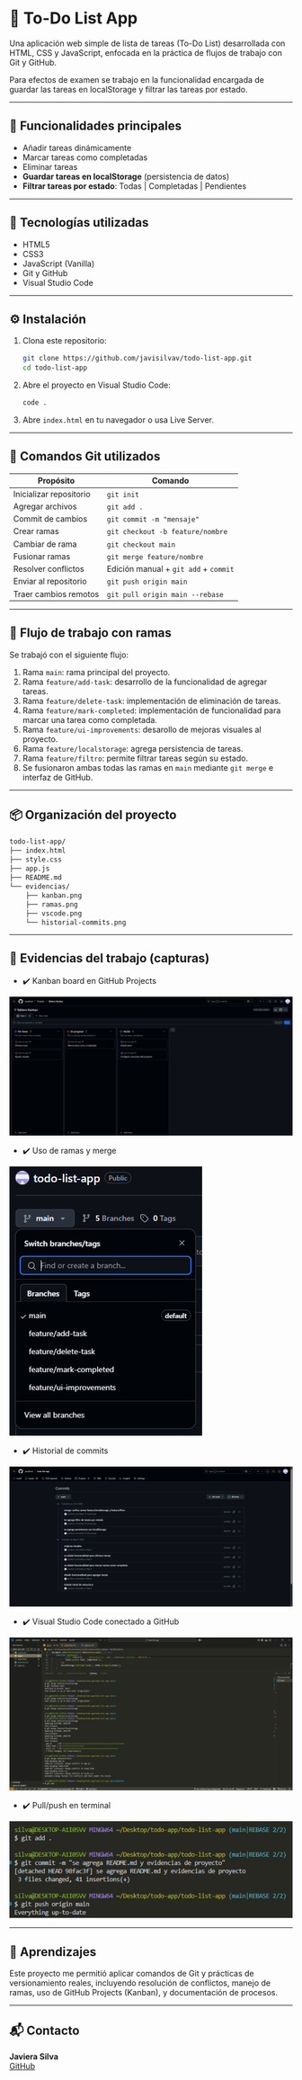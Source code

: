 # 📝 To-Do List App

Una aplicación web simple de lista de tareas (To-Do List) desarrollada con HTML, CSS y JavaScript, enfocada en la práctica de flujos de trabajo con Git y GitHub.

Para efectos de examen se trabajo en la funcionalidad encargada de guardar las tareas en localStorage y filtrar las tareas por estado.

---

## 🚀 Funcionalidades principales

- Añadir tareas dinámicamente
- Marcar tareas como completadas
- Eliminar tareas
- **Guardar tareas en localStorage** (persistencia de datos)
- **Filtrar tareas por estado**: Todas | Completadas | Pendientes

---

## 🧠 Tecnologías utilizadas

- HTML5
- CSS3
- JavaScript (Vanilla)
- Git y GitHub
- Visual Studio Code

---

## ⚙️ Instalación

1. Clona este repositorio:
   ```bash
   git clone https://github.com/javisilvav/todo-list-app.git
   cd todo-list-app
   ```

2. Abre el proyecto en Visual Studio Code:
   ```bash
   code .
   ```

3. Abre `index.html` en tu navegador o usa Live Server.

---

## 🧪 Comandos Git utilizados

| Propósito                 | Comando                                   |
|--------------------------|-------------------------------------------|
| Inicializar repositorio  | `git init`                                |
| Agregar archivos         | `git add .`                               |
| Commit de cambios        | `git commit -m "mensaje"`                 |
| Crear ramas              | `git checkout -b feature/nombre`         |
| Cambiar de rama          | `git checkout main`                       |
| Fusionar ramas           | `git merge feature/nombre`               |
| Resolver conflictos      | Edición manual + `git add` + `commit`     |
| Enviar al repositorio    | `git push origin main`                    |
| Traer cambios remotos    | `git pull origin main --rebase`          |

---

## 🌳 Flujo de trabajo con ramas

Se trabajó con el siguiente flujo:

1. Rama `main`: rama principal del proyecto.
2. Rama `feature/add-task`: desarrollo de la funcionalidad de agregar tareas.
3. Rama `feature/delete-task`: implementación de eliminación de tareas.
4. Rama `feature/mark-completed`: implementación de funcionalidad para marcar una tarea como completada.
5. Rama `feature/ui-improvements`: desarollo de mejoras visuales al proyecto.
6. Rama `feature/localstorage`: agrega persistencia de tareas.
7. Rama `feature/filtro`: permite filtrar tareas según su estado.
8. Se fusionaron ambas todas las ramas en `main` mediante `git merge` e interfaz de GitHub.

---

## 📦 Organización del proyecto

```
todo-list-app/
├── index.html
├── style.css
├── app.js
├── README.md
└── evidencias/
    ├── kanban.png
    ├── ramas.png
    ├── vscode.png
    └── historial-commits.png
```

---

## 📸 Evidencias del trabajo (capturas)

- ✔️ Kanban board en GitHub Projects

![Kanban Board](evidencias/kanban.png)

- ✔️ Uso de ramas y merge

![Uso de Ramas](evidencias/ramas.png)

- ✔️ Historial de commits

![Historial de Commits](evidencias/commits.png)

- ✔️ Visual Studio Code conectado a GitHub

![Visual Studio Code](evidencias/vscode.png)

- ✔️ Pull/push en terminal

![Pull/Push en Terminal](evidencias/pull.png)

---

## 🧠 Aprendizajes

Este proyecto me permitió aplicar comandos de Git y prácticas de versionamiento reales, incluyendo resolución de conflictos, manejo de ramas, uso de GitHub Projects (Kanban), y documentación de procesos.

---

## 📬 Contacto

**Javiera Silva**  
[GitHub](https://github.com/javisilvav)
